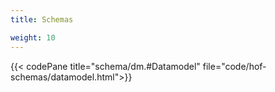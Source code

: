 ```yaml
---
title: Schemas

weight: 10
---
```


{{< codePane title="schema/dm.#Datamodel" file="code/hof-schemas/datamodel.html">}}
